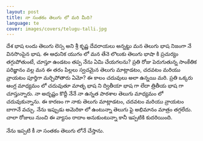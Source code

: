 ```yaml
---
layout: post
title: నా సంతకం తెలుగు లో మరి మీది?
language: te
cover: images/covers/telugu-talli.jpg
---
```


దేశ భాష లందు తెలుగు లెస్స అని శ్రీ కృష్ణ దేవరాయలు అన్నట్టు మన తెలుగు భాష  నిజంగా నే వినసొంపైన భాష. ఈ ఆధునిక యుగం లో మన తేనె లొలుకు తెలుగు భాషా కి ప్రచుర్యం తగ్గుపోతుంటే, చూస్తూ ఉండటం తప్ప నేను ఏమి చేయగలను? ప్రతి రోజు పెరుగుతున్న సాంకేతిక పరిజ్ఞానం వల్ల మన ఈ తరం పిల్లలు స్వచమైన తెలుగు మాట్లాడటం, చదవటం మరియు  వ్రాయటం పూర్తిగా మర్చిపోతారు ఏమో? ఈ కాలం చదువులు అలా ఉన్నయి మరి. ప్రతి ఒక్కరు ఆంగ్ల మాధ్యమం లో చదువుతూ మాతృ భాష ని ద్వితీయా భాష గా లేదా త్రితీయ భాష గా చూస్తున్నారు. నా అదృష్టం కొద్దీ నేనే నా ఉన్నత పాఠశాల తెలుగు మాధ్యమం లో చదువుకున్నాను. ఈ కారణం గా నాకు తెలుగు మాట్లాడటం, చదవటం మరియు  వ్రాయటం బాగానే వచ్చు. నేను ఇప్పుడు అమెరికా లో ఉంటున్నా తెలుగు ఫై అభిమానం మాత్రం తగ్గలేదు. చాలా రోజులు నుంచి ఈ వ్యాసం రాదాం అనుకుంటున్నా కానీ ఇప్పటికి కుదరియింది.


నేను ఇప్పటి కీ నా సంతకం తెలుగు లోనే చేస్తాను.
